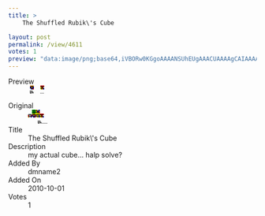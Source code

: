 ```yaml
---
title: >
    The Shuffled Rubik\'s Cube

layout: post
permalink: /view/4611
votes: 1
preview: "data:image/png;base64,iVBORw0KGgoAAAANSUhEUgAAACUAAAAgCAIAAAAaMSbnAAAABnRSTlMA/wD/AP5AXyvrAAAAo0lEQVRIie2TSw7CMAxE30QciTPBmcqZOBNmEdI6FEWRaANSPYsoXz957MjswaxbAnTFJvyEi7vTkBIgsLwqExwidQXaTvL5SZ/xlQeNWB3PT/XRHYDz7GfZ6ZJZpjo/81bxlYP5mdOXtBjbw1meZyqNcvzUzwEanV/FywX34768AfonnpQ2d7UVbo/Wfed9k9C63dbRDvX/ghe84AUveMF76QllYjzjiWHa2AAAAABJRU5ErkJggg=="
---
```

<dl class="side-by-side">
<dt>Preview</dt>
<dd>
    <img class="preview" src="data:image/png;base64,iVBORw0KGgoAAAANSUhEUgAAACUAAAAgCAIAAAAaMSbnAAAABnRSTlMA/wD/AP5AXyvrAAAAo0lEQVRIie2TSw7CMAxE30QciTPBmcqZOBNmEdI6FEWRaANSPYsoXz957MjswaxbAnTFJvyEi7vTkBIgsLwqExwidQXaTvL5SZ/xlQeNWB3PT/XRHYDz7GfZ6ZJZpjo/81bxlYP5mdOXtBjbw1meZyqNcvzUzwEanV/FywX34768AfonnpQ2d7UVbo/Wfed9k9C63dbRDvX/ghe84AUveMF76QllYjzjiWHa2AAAAABJRU5ErkJggg==">
</dd>
<dt>Original</dt>
<dd>
    <img class="preview" src="data:image/png;base64,iVBORw0KGgoAAAANSUhEUgAAAEAAAAAgCAYAAACinX6EAAAAtElEQVR42u2XYQqAIAxGd/8bdKfutEjNZkyEIsL2HgyH/hC/zU1FRqyiyaSMF1+XbPvcQVqXtdjshBdAyoHvW5wMMFHf0yAZAnAF/p4Bmi0XQeOHuQKzC2Bbl+c3bc7xuwIU3wjR8xFg9iI3d5FsomIzoM6b1ua0vPYleGZAXffrgt0LAbgCn55+8JnpfHBqNNvCOcgA/9WIAAAAAP9BOyMCIEBgATSSEBo9E64RfzoCALzGBvqp5WobSLYDAAAAAElFTkSuQmCC">
</dd>
<dt>Title</dt>
<dd>The Shuffled Rubik\'s Cube</dd>
<dt>Description</dt>
<dd>my actual cube... halp solve?</dd>
<dt>Added By</dt>
<dd>dmname2</dd>
<dt>Added On</dt>
<dd>2010-10-01</dd>
<dt>Votes</dt>
<dd>1</dd>
</dl>
